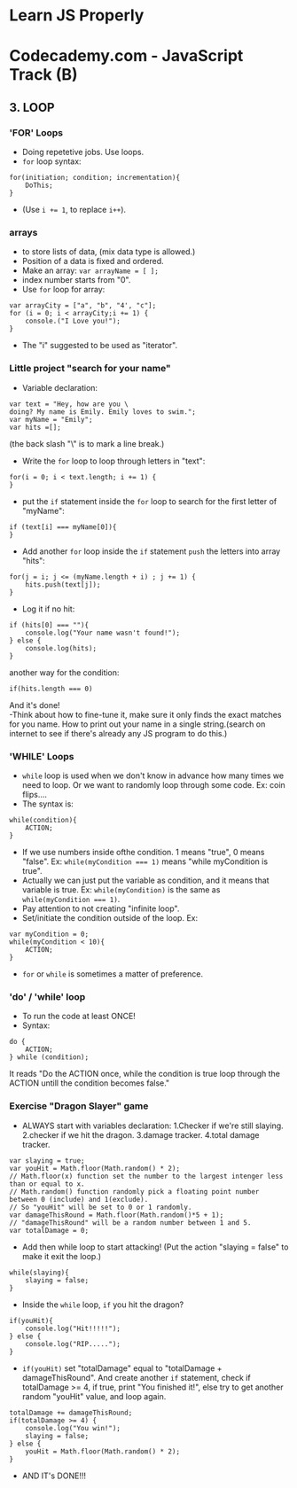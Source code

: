 Learn JS Properly
===

# Codecademy.com - JavaScript Track (B)
## 3. LOOP
### 'FOR' Loops
- Doing repetetive jobs. Use loops.
- `for` loop syntax:
```
for(initiation; condition; incrementation){
    DoThis;
}
```
- (Use `i += 1`, to replace `i++`).

### arrays
- to store lists of data, (mix data type is allowed.)
- Position of a data is fixed and ordered.
- Make an array: `var arrayName = [ ];`
- index number starts from "0".
- Use `for` loop for array:
```
var arrayCity = ["a", "b", "4', "c"];
for (i = 0; i < arrayCity;i += 1) {
    console.("I Love you!");
}
```
- The "i" suggested to be used as "iterator".

### Little project "search for your name"
- Variable declaration:
```
var text = "Hey, how are you \
doing? My name is Emily. Emily loves to swim.";
var myName = "Emily";
var hits =[];
```
(the back slash "\\" is to mark a line break.)
- Write the `for` loop to loop through letters in "text":
```
for(i = 0; i < text.length; i += 1) {
}
```
- put the `if` statement inside the `for` loop to search for the first letter of "myName":
```
if (text[i] === myName[0]){
}
```
- Add another `for` loop inside the `if` statement `push` the letters into array "hits":
```
for(j = i; j <= (myName.length + i) ; j += 1) {
    hits.push(text[j]);
}
```
- Log it if no hit:
```
if (hits[0] === ""){
    console.log("Your name wasn't found!");
} else {
    console.log(hits);
}
```
another way for the condition:
```
if(hits.length === 0)
```
And it's done!  
-Think about how to fine-tune it, make sure it only finds the exact matches for you name. How to print out your name in a single string.(search on internet to see if there's already any JS program to do this.)

### 'WHILE' Loops
- `while` loop is used when we don't know in advance how many times we need to loop. Or we want to randomly loop through some code. Ex: coin flips....
- The syntax is:
```
while(condition){
    ACTION;
}
```
- If we use numbers inside ofthe condition. 1 means "true", 0 means "false". Ex: `while(myCondition === 1)` means "while myCondition is true".
- Actually we can just put the variable as condition, and it means that variable is true. Ex: `while(myCondition)` is the same as `while(myCondition === 1)`.
- Pay attention to not creating "infinite loop".
- Set/initiate the condition outside of the loop. Ex:  
```
var myCondition = 0;
while(myCondition < 10){
    ACTION;
}
```
- `for` or `while` is sometimes a matter of preference.

### 'do' / 'while' loop
- To run the code at least ONCE!
- Syntax:
```
do {
    ACTION;
} while (condition);
```
It reads "Do the ACTION once, while the condition is true loop through the ACTION untill the condition becomes false."

### Exercise "Dragon Slayer" game
- ALWAYS start with variables declaration:
1.Checker if we're still slaying. 2.checker if we hit the dragon. 3.damage tracker. 4.total damage tracker.
```
var slaying = true;
var youHit = Math.floor(Math.random() * 2);
// Math.floor(x) function set the number to the largest intenger less than or equal to x.
// Math.random() function randomly pick a floating point number between 0 (include) and 1(exclude).
// So "youHit" will be set to 0 or 1 randomly.
var damageThisRound = Math.floor(Math.random()*5 + 1);
// "damageThisRound" will be a random number between 1 and 5.
var totalDamage = 0;
```
- Add then while loop to start attacking! (Put the action "slaying = false" to make it exit the loop.)
```
while(slaying){
    slaying = false;
}
```
- Inside the `while` loop, `if` you hit the dragon?
```
if(youHit){
    console.log("Hit!!!!!");
} else {
    console.log("RIP.....");
}
```
- `if(youHit)` set "totalDamage" equal to "totalDamage + damageThisRound".
And create another `if` statement, check if totalDamage >= 4, if true, print "You finished it!", else try to get another random "youHit" value, and loop again.
```
totalDamage += damageThisRound;
if(totalDamage >= 4) {
    console.log("You win!");
    slaying = false;
} else {
    youHit = Math.floor(Math.random() * 2);
}
```

- AND IT's DONE!!!

